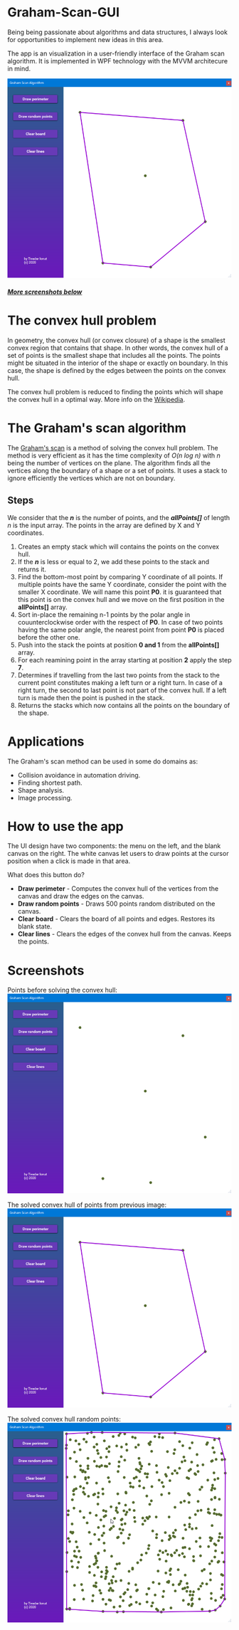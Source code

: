 # Graham-Scan-GUI
Being being passionate about algorithms and data structures, I always look for opportunities to implement new ideas in this area.

 The app is an visualization in a user-friendly interface  of the Graham scan algorithm. It is implemented in WPF technology with the MVVM architecure in mind.

![Solved convex hull](Images/solvedhull.png)
##### [More screenshots below](#Screenshots)
# The convex hull problem
In geometry, the convex hull (or convex closure) of a shape is the smallest convex region that contains that shape. In other words, the convex hull of a set of points is the smallest shape that includes all the points. The points might be situated in the interior of the shape or exactly on boundary. In this case, the shape is defined by the edges between the points on the convex hull. 

The convex hull problem is reduced to finding the points which will shape the convex hull in a optimal way. More info on the [Wikipedia](https://en.wikipedia.org/wiki/Convex_hull).

# The Graham's scan algorithm
The [Graham's scan](https://en.wikipedia.org/wiki/Graham_scan) is a method of solving the convex hull problem. The method is very efficient as it has the time complexity of _O(n log n)_ with _n_ being the number of vertices on the plane. The algorithm finds all the vertices along the boundary of a shape or a set of points. It uses a stack to ignore efficiently the vertices which are not on boundary.

## Steps

We consider that the **_n_** is the number of points, and the **_allPoints[]_** of length _n_ is the input array. The points in the array are defined by X and Y coordinates. 

1. Creates an empty stack which will contains the points on the convex hull.
2. If the **_n_** is less or equal to 2, we add these points to the stack and returns it. 
3. Find the bottom-most point by comparing Y coordinate of all points. If multiple points have the same Y coordinate, consider the point with the smaller X coordinate. We will name this point **P0**. it is guaranteed that this point is on the convex hull and we move on the first position in the **allPoints[]** array.
4.   Sort in-place the remaining n-1 points by the polar angle in couunterclockwise order with the respect of **P0**. In case of two points having the same polar angle, the nearest point from point **P0** is placed before the other one. 
5. Push into the stack the points at position **0 and 1** from the **allPoints[]** array.
6. For each reamining point in the array starting at position **2** apply the step **7**.
7. Determines if travelling from the last two points from the stack to the current point constitutes making a left turn or a right turn. In case of a right turn, the second to last point is not part of the convex hull.  If a left turn is made then the point is pushed in the stack.
8. Returns the stacks which now contains all the points on the boundary of the shape. 
# Applications
The Graham's scan method can be used in some do domains as:

* Collision avoidance in automation driving. 
* Finding shortest path.
* Shape analysis.
* Image processing.

# How to use the app
The UI design have two components: the menu on the left, and the blank canvas on the right. The white canvas let users to draw points at the cursor position when a click is made in that area.

What does this button do?
* __Draw perimeter__  - Computes the convex hull of the vertices from the canvas and draw the edges on the canvas.
* __Draw random points__  - Draws 500 points random distributed on the canvas. 
* __Clear board__ - Clears the board of all points and edges. Restores its blank state.
* __Clear lines__ - Clears the edges of the convex hull from the canvas. Keeps the points. 

# <a name="Screenshots"></a>Screenshots
Points before solving the convex hull:
![Points on canvas](Images/drawnpoints.png)

The solved convex hull of points from previous image:
![Solved hull](Images/solvedhull.png)

The solved convex hull random points:
![Random points solved](Images/solvedforrandompoints.png)
